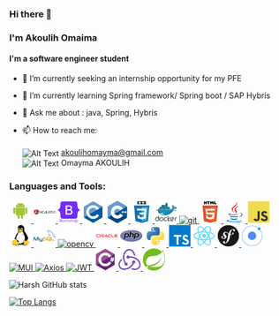 ### Hi there 👋
### I'm Akoulih Omaima
#### I'm a software engineer student 




- 🔭 I’m currently seeking an internship opportunity for my PFE
- 🌱 I’m currently learning Spring framework/ Spring boot / SAP Hybris
- 💬 Ask me about : java, Spring, Hybris
- 📫 How to reach me: <br/><br/>
      <img src="https://cdn-icons-png.flaticon.com/512/60/60543.png" alt="Alt Text" style="width: 25px; height:25px;" align="center">  akoulihomayma@gmail.com <br/>
      <img src="https://cdn-icons-png.flaticon.com/512/61/61109.png" alt="Alt Text" style="width: 25px; height:25px;" align="center"> Omayma AKOULIH

  <!-- Language and Tools -->

<h3 align="left">Languages and Tools:</h3>

<p align="left"> <a href="https://developer.android.com" target="_blank"> <img src="https://raw.githubusercontent.com/devicons/devicon/master/icons/android/android-original-wordmark.svg" alt="android" width="40" height="40"/> </a> <a href="https://angular.io" target="_blank"> 
<img src="https://raw.githubusercontent.com/devicons/devicon/master/icons/angularjs/angularjs-original-wordmark.svg" alt="angularjs" width="40" height="40"/> </a> <a href="https://getbootstrap.com" target="_blank"> <img src="https://raw.githubusercontent.com/devicons/devicon/master/icons/bootstrap/bootstrap-plain-wordmark.svg" alt="bootstrap" width="40" height="40"/> </a> <a href="https://www.cprogramming.com/" target="_blank"> <img src="https://raw.githubusercontent.com/devicons/devicon/master/icons/c/c-original.svg" alt="c" width="40" height="40"/> </a> <a href="https://www.w3schools.com/cpp/" target="_blank"> <img src="https://raw.githubusercontent.com/devicons/devicon/master/icons/cplusplus/cplusplus-original.svg" alt="cplusplus" width="40" height="40"/> </a> <a href="https://www.w3schools.com/css/" target="_blank"> <img src="https://raw.githubusercontent.com/devicons/devicon/master/icons/css3/css3-original-wordmark.svg" alt="css3" width="40" height="40"/> </a> <a href="https://www.docker.com/" target="_blank"> <img src="https://raw.githubusercontent.com/devicons/devicon/master/icons/docker/docker-original-wordmark.svg" alt="docker" width="40" height="40"/> </a> <a href="https://git-scm.com/" target="_blank"> <img src="https://www.vectorlogo.zone/logos/git-scm/git-scm-icon.svg" alt="git" width="40" height="40"/> </a> <a href="https://www.w3.org/html/" target="_blank"> <img src="https://raw.githubusercontent.com/devicons/devicon/master/icons/html5/html5-original-wordmark.svg" alt="html5" width="40" height="40"/> </a> <a href="https://www.java.com" target="_blank"> <img src="https://raw.githubusercontent.com/devicons/devicon/master/icons/java/java-original.svg" alt="java" width="40" height="40"/> </a> <a href="https://developer.mozilla.org/en-US/docs/Web/JavaScript" target="_blank"> <img src="https://raw.githubusercontent.com/devicons/devicon/master/icons/javascript/javascript-original.svg" alt="javascript" width="40" height="40"/> </a> <a href="https://www.linux.org/" target="_blank"> <img src="https://raw.githubusercontent.com/devicons/devicon/master/icons/linux/linux-original.svg" alt="linux" width="40" height="40"/> </a> <a href="https://www.microsoft.com/en-us/sql-server" target="_blank">  <img src="https://raw.githubusercontent.com/devicons/devicon/master/icons/mysql/mysql-original-wordmark.svg" alt="mysql" width="40" height="40"/> </a> <a href="https://opencv.org/" target="_blank"> <img src="https://www.vectorlogo.zone/logos/opencv/opencv-icon.svg" alt="opencv" width="40" height="40"/> </a> <a href="https://www.oracle.com/" target="_blank"> <img src="https://raw.githubusercontent.com/devicons/devicon/master/icons/oracle/oracle-original.svg" alt="oracle" width="40" height="40"/> </a> <a href="https://www.php.net" target="_blank"> <img src="https://raw.githubusercontent.com/devicons/devicon/master/icons/php/php-original.svg" alt="php" width="40" height="40"/> </a> <a href="https://www.python.org" target="_blank"> <img src="https://raw.githubusercontent.com/devicons/devicon/master/icons/python/python-original.svg" alt="python" width="40" height="40"/> </a> <a href="https://www.typescriptlang.org/" target="_blank"> <img src="https://raw.githubusercontent.com/devicons/devicon/master/icons/typescript/typescript-original.svg" alt="typescript" width="40" height="40"/> </a>
<a href="https://fr.legacy.reactjs.org/" target="_blank"> <img src="https://raw.githubusercontent.com/devicons/devicon/master/icons/react/react-original.svg" alt="react" width="40" height="40"/> </a> <a href="https://symfony.com/" target="_blank"> <img src="https://raw.githubusercontent.com/devicons/devicon/master/icons/symfony/symfony-original.svg" alt="Symfony" width="40" height="40"/> </a> <a href="https://ionicframework.com/" target="_blank"> <img src="https://raw.githubusercontent.com/devicons/devicon/master/icons/ionic/ionic-original.svg" alt="Ionic" width="40" height="40"/> </a> <a href="https://mui.com/" target="_blank"> <img src="https://mui.com/static/logo.png" alt="MUI" width="40" height="40"/> </a> <a href="https://axios-http.com/fr/docs/intro" target="_blank"> <img src="https://avatars.githubusercontent.com/u/32372333?s=280&v=4" alt="Axios" width="40" height="40"/> </a> <a href="https://jwt.io/" target="_blank"> <img src="https://seeklogo.com/images/J/jwt-logo-65D86B4640-seeklogo.com.png" alt="JWT" width="40" height="40"/> </a> <a href="https://learn.microsoft.com/en-us/dotnet/csharp/"> <img src="https://raw.githubusercontent.com/devicons/devicon/master/icons/csharp/csharp-original.svg" alt="C#" width="40" height="40"/> </a> <a href="https://redux.js.org/"> <img src="https://raw.githubusercontent.com/devicons/devicon/master/icons/redux/redux-original.svg" alt="Redux" width="40" height="40"/> </a> <a href="https://spring.io/"> <img src="https://raw.githubusercontent.com/devicons/devicon/master/icons/spring/spring-original.svg" alt="Spring" width="40" height="40"/> </a>


<!-- Github Statistics Cards -->


  ![Harsh GitHub stats](https://github-readme-stats.vercel.app/api?username=omaimaakoulih&count_private=true&title_color=39FF14&show_icons=true&icon_color=ADD8E6&theme=dracula&include_all_commits=true&hide_rank=false&custom_title=@Github-stats)


[![Top Langs](https://github-readme-stats.vercel.app/api/top-langs/?username=omaimaakoulih&theme=react&custom_title=Most-Used-Languages)](https://github.com/omaimaakoulih/github-readme-stats) 





